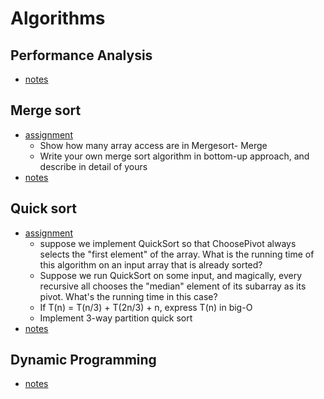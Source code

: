 # Algorithms


## Performance Analysis
- [notes](https://www.notion.so/pyrasuite/3-Performance-f2b72d7927584d299447a659fe492384)

## Merge sort
- [assignment](./4_mergeSortReport.md)
  - Show how many array access are in Mergesort- Merge
  - Write your own merge sort algorithm in bottom-up approach, and  describe in detail of yours 
- [notes](https://www.notion.so/pyrasuite/4-Merge-sort-a3fff542f9ac4c8ebe27747c95187cb1)



## Quick sort
- [assignment](./5_quick_sort_report.md)
  - suppose we implement QuickSort so that ChoosePivot always selects the "first element" of the array. What is the running time of this algorithm on an input array that is already sorted?
  - Suppose we run QuickSort on some input, and magically, every recursive all chooses the "median" element of its subarray as its pivot. What's the running time in this case?
  - If T(n) = T(n/3) + T(2n/3) + n, express T(n) in big-O
  - Implement 3-way partition quick sort
- [notes](https://www.notion.so/pyrasuite/5-Quick-Sort-100d6a1e18954b14af844595342d5bb2)


## Dynamic Programming
- [notes](https://www.notion.so/pyrasuite/6-DP-555e6811e00f40f7bb3f410d3bc554a9)
